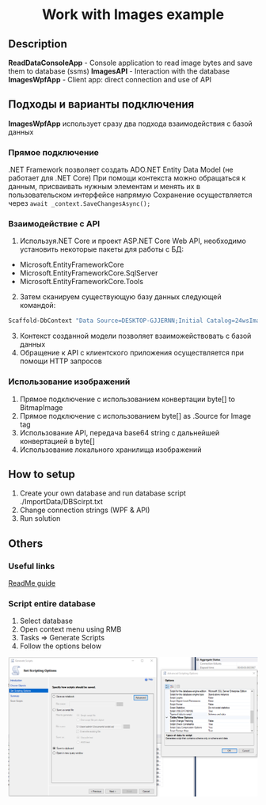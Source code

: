 <h1 align="center">Work with Images example</h1>

## Description

**ReadDataConsoleApp** - Console application to read image bytes and save them to database (ssms)
**ImagesAPI** - Interaction with the database
**ImagesWpfApp** - Client app: direct connection and use of API

## Подходы и варианты подключения

**ImagesWpfApp** использует сразу два подхода взаимодействия с базой данных

### Прямое подключение

.NET Framework позволяет создать ADO.NET Entity Data Model (не работает для .NET Core)
При помощи контекста можно обращаться к данным, присваивать нужным элементам и менять их в пользовательском интерфейсе напрямую
Сохранение осуществляется через `await _context.SaveChangesAsync();`

### Взаимодействие с API

1. Используя.NET Core и проект ASP.NET Core Web API, необходимо установить некоторые пакеты для работы с БД:

- Microsoft.EntityFrameworkCore
- Microsoft.EntityFrameworkCore.SqlServer
- Microsoft.EntityFrameworkCore.Tools

2. Затем сканируем существующую базу данных следующей командой:

```bash
Scaffold-DbContext "Data Source=DESKTOP-GJJERNN;Initial Catalog=24wsImages;Integrated Security=True;TrustServerCertificate=True" Microsoft.EntityFrameworkCore.SqlServer -OutputDir Models/Db -force
```

3. Контекст созданной модели позволяет взаиможействовать с базой данных
4. Обращение к API с клиентского приложения осуществляется при помощи HTTP запросов

### Использование изображений

1. Прямое подключение с использованием конвертации byte[] to BitmapImage
2. Прямое подключение с использованием byte[] as .Source for Image tag 
3. Использование API, передача base64 string с дальнейшей конвертацией в byte[]
4. Использование локального хранилища изображений

## How to setup

1. Create your own database and run database script ./ImportData/DBScirpt.txt
2. Change connection strings (WPF & API)
3. Run solution

## Others

### Useful links

[ReadMe guide](https://gist.github.com/nikhilnayyar002/7a35e653d3d590e317c829243e73b110)

### Script entire database

1. Select database
2. Open context menu using RMB
3. Tasks => Generate Scripts
4. Follow the options below

![ScriptDB](./ReadmeImages/ScriptDatabase.png)
